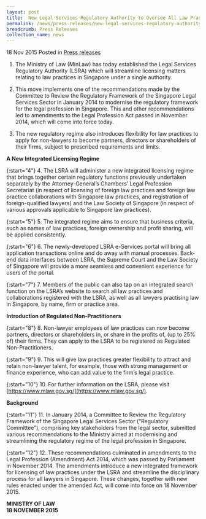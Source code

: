 ```yaml
---
layout: post
title:  New Legal Services Regulatory Authority to Oversee All Law Practices in Singapore
permalink: /news/press-releases/new-legal-services-regulatory-authority-to-oversee-all-law-pract
breadcrumb: Press Releases
collection_name: news
---
```


18 Nov 2015 Posted in [Press releases](/news/press-releases)


1. The Ministry of Law (MinLaw) has today established the Legal Services Regulatory Authority (LSRA) which will streamline licensing matters relating to law practices in Singapore under a single authority. 


2. This move implements one of the recommendations made by the Committee to Review the Regulatory Framework of the Singapore Legal Services Sector in January 2014 to modernise the regulatory framework for the legal profession in Singapore. This and other recommendations led to amendments to the Legal Profession Act passed in November 2014, which will come into force today. 


3. The new regulatory regime also introduces flexibility for law practices to apply for non-lawyers to become partners, directors or shareholders of their firms, subject to prescribed requirements and limits.

**A New Integrated Licensing Regime**

{:start="4"}
4. The LSRA will administer a new integrated licensing regime that brings together certain regulatory functions previously undertaken separately by the Attorney-General’s Chambers’ Legal Profession Secretariat (in respect of licensing of foreign law practices and foreign law practice collaborations with Singapore law practices, and registration of foreign-qualified lawyers) and the Law Society of Singapore (in respect of various approvals applicable to Singapore law practices). 

{:start="5"}
5. The integrated regime aims to ensure that business criteria, such as names of law practices, foreign ownership and profit sharing, will be applied consistently.

{:start="6"}
6. The newly-developed LSRA e-Services portal will bring all application transactions online and do away with manual processes. Back-end data interfaces between LSRA, the Supreme Court and the Law Society of Singapore will provide a more seamless and convenient experience for users of the portal. 

{:start="7"}
7. Members of the public can also tap on an integrated search function on the LSRA’s website to search all law practices and collaborations registered with the LSRA, as well as all lawyers practising law in Singapore, by name, firm or practice area.

**Introduction of Regulated Non-Practitioners**

{:start="8"}
8. Non-lawyer employees of law practices can now become partners, directors or shareholders in, or share in the profits of, (up to 25% of) their firms. They can apply to the LSRA to be registered as Regulated Non-Practitioners.  

{:start="9"}
9. This will give law practices greater flexibility to attract and retain non-lawyer talent, for example, those with strong management or finance experience, who can add value to the firm’s legal practice.

{:start="10"}
10. For further information on the LSRA, please visit [https://www.mlaw.gov.sg/](https://www.mlaw.gov.sg/).

**Background**

{:start="11"}
11. In January 2014, a Committee to Review the Regulatory Framework of the Singapore Legal Services Sector (“Regulatory Committee”), comprising key stakeholders from the legal sector, submitted various recommendations to the Ministry aimed at modernising and streamlining the regulatory regime of the legal profession in Singapore. 

{:start="12"}
12. These recommendations culminated in amendments to the Legal Profession (Amendment) Act 2014, which was passed by Parliament in November 2014. The amendments introduce a new integrated framework for licensing of law practices under the LSRA and streamline the disciplinary process for all lawyers in Singapore. These changes, together with new rules enacted under the amended Act, will come into force on 18 November 2015.

**MINISTRY OF LAW**  
**18 NOVEMBER 2015**




